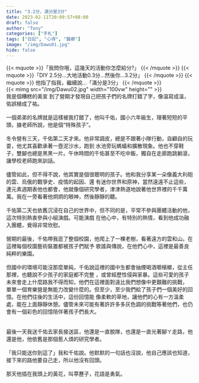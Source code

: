 ```yaml
---
title: "3.2分，滿分是3分"
date: 2023-02-11T20:09:57+08:00
draft: false
author: "Tony"
categories: ["手札"]
tags: ["日記", "心得", "醫療"]
image: "/img/Dawu01.jpg"
hide: false
---
```

{{< mquote >}}「我問你哦，這幾天的活動你怎麼給分?」  {{< /mquote >}}
{{< mquote >}}「DIY 2.5分...大地活動0.3分...然後你...3.2分」  {{< /mquote >}}
{{< mquote >}} 他指了指我，繼續說...「滿分是3分」  {{< /mquote >}}
\
{{< mimg src="/img/Dawu02.jpg" width="100vw" height="" >}}
\
我是個糟糕的美宣 到了營期才發現自己把孩子們的名牌打錯了字，像温寫成溫，佑誤植成了祐。  
\
一個弟弟的名牌就是這樣被我打錯了，他叫千佑，國小六年級生，理著短短的平頭，據老師所說，他是個“特殊孩子”。  
\
冬令營有三天，千佑第二天才來。他非常調皮，總是不跟著小隊行動，自顧自的玩耍，他尤其喜歡承著一壺泥沙水，跑到
水池旁玩螞蟻和擴散現象。他也不穿鞋子，雙腳也總是黑黑一片。午休時間的千佑甚至不吃中飯，獨自在走廊跑跳躺滾，
讓學校老師跑來訓話。  
\
儘管如此，但不得不說，他其實是個很聰明的孩子。他和我分享某一朵像義大利砲的雲、烏俄的戰爭史、疫情的起因、還
有迷你世界和原神，當然遠遠不止這些，連元素週期表他也都會，他就像個研究學者，津津熱道地說著他世界裡的千千萬
萬。我在一旁看著他炯炯的眼神，然後靜靜的聽。  
\
千佑第二天也依舊沉浸在自己的世界中，但不同的是，平常不參與團體活動的他，這次特別熱衷參與小組演戲。可能演戲
在他心中，有特別的熱情，看到他成功融入團體，覺得非常欣慰。  
\
營期的最後，千佑帶我逛了整個校園，他爬上了一棵老樹，看著遠方的雲和山。在這裡每個校園藝術裝置都被孩子們賦予
歌謠與傳說，在他們心中，這裡是最善良純粹的樂園。  
\
但國中的環境可能沒那麼單純，千佑說這裡的國中生都會抽煙喝酒嚼檳榔，從主任那裡，也聽說不少孩子的家庭都不完整
，或曾經歷性侵與家暴。這些可愛的孩子未來會走上什麼路我不得而知，他們在這裡面對遠比我們想像中更艱難的挑戰，
單單一個育樂營是無能力改變什麼的。但至少，至少我們給了孩子們一個美好的回憶。在他們往後的生活中，這份回憶能
像柔軟的草地，讓他們的心有一方溫柔處，能在上面靜靜休憩。儘管未來可能有著許許多多灰色調的挑戰等著他們，也仍
會有一個彩色的回憶陪伴著孩子們長大。  
\
\
最後一天我送千佑去家長接送區，他還是一直脫隊，也還是一直光著腳ㄚ走路，他還是他，他依舊是那個惹人煩的研究學者。  
\
「我只能送你到這了」我和千佑說。他默默的一句話也沒說，他自己應該也知道，接下來的路他要自己走，所以他沒有回頭。  
\
那天他插在我頭上的黃花，叫葶藶子，花語是勇氣。  
